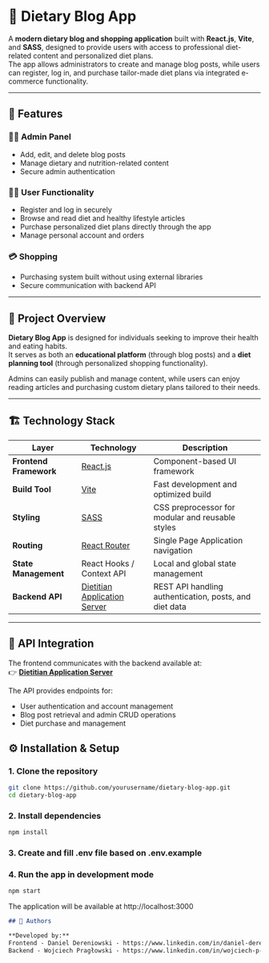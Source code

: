 # 🥗 Dietary Blog App

A **modern dietary blog and shopping application** built with **React.js**, **Vite**, and **SASS**, designed to provide users with access to professional diet-related content and personalized diet plans.  
The app allows administrators to create and manage blog posts, while users can register, log in, and purchase tailor-made diet plans via integrated e-commerce functionality.

---

## 🚀 Features

### 👨‍💼 Admin Panel
- Add, edit, and delete blog posts  
- Manage dietary and nutrition-related content  
- Secure admin authentication  

### 🧑‍💻 User Functionality
- Register and log in securely  
- Browse and read diet and healthy lifestyle articles  
- Purchase personalized diet plans directly through the app  
- Manage personal account and orders

### 💳 Shopping
- Purchasing system built without using external libraries
- Secure communication with backend API  

---

## 🧠 Project Overview

**Dietary Blog App** is designed for individuals seeking to improve their health and eating habits.  
It serves as both an **educational platform** (through blog posts) and a **diet planning tool** (through personalized shopping functionality).

Admins can easily publish and manage content, while users can enjoy reading articles and purchasing custom dietary plans tailored to their needs.

---

## 🏗️ Technology Stack

| Layer | Technology | Description |
|-------|-------------|-------------|
| **Frontend Framework** | [React.js](https://react.dev/) | Component-based UI framework |
| **Build Tool** | [Vite](https://vitejs.dev/) | Fast development and optimized build |
| **Styling** | [SASS](https://sass-lang.com/) | CSS preprocessor for modular and reusable styles |
| **Routing** | [React Router](https://reactrouter.com/) | Single Page Application navigation |
| **State Management** | React Hooks / Context API | Local and global state management |
| **Backend API** | [Dietitian Application Server](https://github.com/Praglu/dietitian-application-server) | REST API handling authentication, posts, and diet data |

---

## 🔗 API Integration

The frontend communicates with the backend available at:  
👉 **[Dietitian Application Server](https://github.com/Praglu/dietitian-application-server)**

The API provides endpoints for:
- User authentication and account management  
- Blog post retrieval and admin CRUD operations  
- Diet purchase and management

## ⚙️ Installation & Setup

### 1. Clone the repository
```bash
git clone https://github.com/yourusername/dietary-blog-app.git
cd dietary-blog-app
```

### 2. Install dependencies
```bash
npm install
```

### 3. Create and fill .env file based on .env.example

### 4. Run the app in development mode
```bash
npm start
```

The application will be available at http://localhost:3000

```markdown
## 👥 Authors

**Developed by:**  
Frontend - Daniel Dereniowski - https://www.linkedin.com/in/daniel-dereniowski/
Backend - Wojciech Pragłowski - https://www.linkedin.com/in/wojciech-p-b4bb90212/
```
